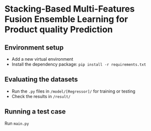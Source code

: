 # Stacking-Based Multi-Features Fusion Ensemble Learning for Product quality Prediction

## Environment setup
- Add a new virtual environment
- Install the dependency package: ``` pip install -r requirements.txt ```

## Evaluating the datasets
- Run the ```.py``` files in ```/model/[Regressor]/``` for training or testing
- Check the results in ```/result/```

## Running a test case
Run ``` main.py ```
